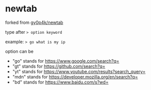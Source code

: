 # newtab
forked from [gy0p4k/newtab](https://github.com/gy0p4k/newtab)

type after ```> option keyword```

example: ```> go what is my ip```

option can be
* "go" stands for https://www.google.com/search?q=
* "gt" stands for https://github.com/search?q=
* "yt" stands for https://www.youtube.com/results?search_query=
* "mdn" stands for https://developer.mozilla.org/en/search?q=
* "bd" stands for https://www.baidu.com/s?wd=
